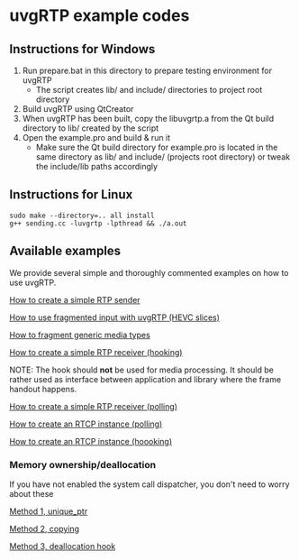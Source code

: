 # uvgRTP example codes

## Instructions for Windows

1) Run prepare.bat in this directory to prepare testing environment for uvgRTP
   * The script creates lib/ and include/ directories to project root directory
2) Build uvgRTP using QtCreator
3) When uvgRTP has been built, copy the libuvgrtp.a from the Qt build directory to lib/ created by the script
4) Open the example.pro and build & run it
   * Make sure the Qt build directory for example.pro is located in the same directory as lib/ and include/ (projects root directory) or tweak the include/lib paths accordingly

## Instructions for Linux

```
sudo make --directory=.. all install
g++ sending.cc -luvgrtp -lpthread && ./a.out
```

## Available examples

We provide several simple and thoroughly commented examples on how to use uvgRTP.

[How to create a simple RTP sender](sending.cc)

[How to use fragmented input with uvgRTP \(HEVC slices\)](sending_fragmented.cc)

[How to fragment generic media types](sending_generic.cc)

[How to create a simple RTP receiver (hooking)](receiving_hook.cc)

NOTE: The hook should **not** be used for media processing. It should be rather used as interface between application and library where the frame handout happens.

[How to create a simple RTP receiver (polling)](receiving_poll.cc)

[How to create an RTCP instance (polling)](rtcp_poll.cc)

[How to create an RTCP instance (hoooking)](rtcp_hook.cc)

### Memory ownership/deallocation

If you have not enabled the system call dispatcher, you don't need to worry about these

[Method 1, unique_ptr](deallocation_1.cc)

[Method 2, copying](deallocation_2.cc)

[Method 3, deallocation hook](deallocation_3.cc)
